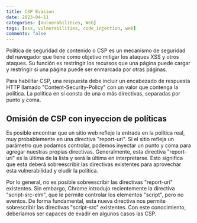 ```yaml
---
title: CSP Evasion
date: 2023-04-11
categories: [Vulnerabilities, Web]
tags: [xss, vulnerabilities, code_injection, web]
comments: false
---
```


Política de seguridad de contenido o CSP es un mecanismo de seguridad del navegador que tiene como objetivo mitigar los ataques XSS y otros ataques. Su función es restringir los recursos que una página puede cargar y restringir si una página puede ser enmarcada por otras páginas.

Para habilitar CSP, una respuesta debe incluir un encabezado de respuesta HTTP llamado "Content-Security-Policy" con un valor que contenga la política. La política en sí consta de una o más directivas, separadas por punto y coma.

## Omisión de CSP con inyeccion de políticas
Es posible encontrar que un sitio web refleje la entrada en la política real, muy probablemente en una directiva "report-uri". Si el sitio refleja un parámetro que podamos controlar, podemos inyectar un punto y coma para agregar nuestras propias directivas. Generalmente, esta directiva "report-uri" es la última de la lista y será la última en interpretarse. Esto significa que esta deberá sobreescribir las directivas existentes para aprovechar esta vulnerabilidad y eludir la política.

Por lo general, no es posible sobreescribir las directivas "report-uri" existentes. Sin embargo, Chrome introdujo recientemente la directiva "script-src-elm", que le permite controlar los elementos "script", pero no eventos. De forma fundamental, esta nueva directiva nos permite sobrescribir las directivas "script-src" existentes. Con este conocimiento, deberíamos ser capaces de evadir en algunos casos las CSP.
